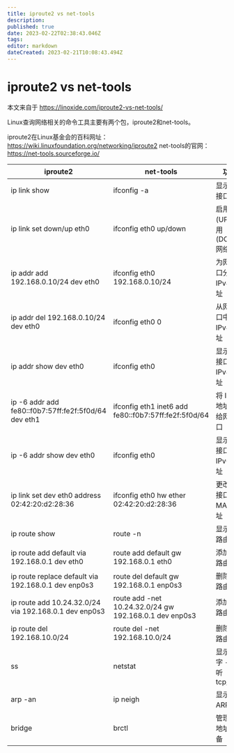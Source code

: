```yaml
---
title: iproute2 vs net-tools
description: 
published: true
date: 2023-02-22T02:38:43.046Z
tags: 
editor: markdown
dateCreated: 2023-02-21T10:08:43.494Z
---
```


# iproute2 vs net-tools
本文来自于 https://linoxide.com/iproute2-vs-net-tools/

Linux查询网络相关的命令工具主要有两个包，iproute2和net-tools。

iproute2在Linux基金会的百科网址：https://wiki.linuxfoundation.org/networking/iproute2
net-tools的官网：https://net-tools.sourceforge.io/


|  iproute2   | net-tools  |  功能 |
|  ----  | ----  | ---- |
| ip link show  | ifconfig -a | 显示所有接口
| ip link set down/up eth0  | ifconfig eth0 up/down | 启用 (UP)/禁用 (DOWN) 网络接口
| ip addr add 192.168.0.10/24 dev eth0 | ifconfig eth0 192.168.0.10/24 | 为网络接口分配 IPv4 地址 |
| ip addr del 192.168.0.10/24 dev eth0 | ifconfig eth0 0 | 	从网络接口中删除 IPv4 地址 |
| ip addr show dev eth0 | ifconfig eth0 | 	显示网络接口的 IPv4 地址 |
| ip -6 addr add fe80::f0b7:57ff:fe2f:5f0d/64 dev eth1 | ifconfig eth1 inet6 add fe80::f0b7:57ff:fe2f:5f0d/64 | 	将 IPv6 地址分配给网络接口 |
| ip -6 addr show dev eth0 | ifconfig eth0 | 	显示网络接口的 IPv6 地址 |
| ip link set dev eth0 address 02:42:20:d2:28:36 | ifconfig eth0 hw ether 02:42:20:d2:28:36 | 	更改网络接口的 MAC 地址 |
| ip route show | route -n | 	显示 IP 路由表 |
| ip route add default via 192.168.0.1 dev eth0 | route add default gw 192.168.0.1 eth0 | 添加默认路由 |
| ip route replace default via 192.168.0.1 dev enp0s3 | route del default gw 192.168.0.1 enp0s3 | 删除默认路由 |
| ip route add 10.24.32.0/24 via 192.168.0.1 dev enp0s3 | route add -net 10.24.32.0/24 gw 192.168.0.1 dev enp0s3 | 添加静态路由 |
| ip route del 192.168.10.0/24 | route del -net 192.168.10.0/24 | 删除静态路由 |
| ss | netstat | 显示套接字 - 监听 tcp/udp |
| arp -an  | ip neigh | 显示 ARP 表 |
| bridge  | 	brctl | 管理网桥地址和设备 |

